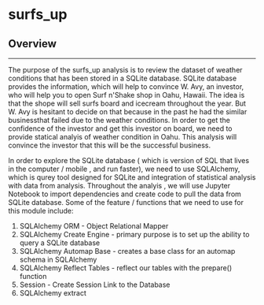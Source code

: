 # surfs_up

## Overview
------------------------------------------------------------------------------------------------------------------------------------------------------------------------

The purpose of the surfs_up analysis is to review the dataset of weather conditions that has been stored in a SQLite database. SQLite database provides the information, which will help to convince W. Avy, an investor, who will help you to open Surf n'Shake shop in Oahu, Hawaii. The idea is that the shope will sell surfs board and icecream throughout  the year. But W. Avy is hesitant to decide on that because in the past he had the similar businessthat failed due to the weather conditions. In order to get the confidence of the investor and get this investor on board, we need to provide statical analyis of weather condition in Oahu. This analysis will convince the investor that this will be the successful business.

In order to explore the SQLite database ( which is version of SQL that lives in the computer / mobile , and run faster), we need to use SQLAlchemy, which is qurey tool designed for SQLite and integration of statistical analysis with data from analysis. Throughout the analyis , we will use Jupyter Notebook to import dependencies and create code to pull the data from SQLite database. Some of the feature / functions that we need to use for this module include:
  1) SQLAlchemy ORM - Object Relational Mapper
  2) SQLAlchemy Create Engine - primary purpose is to set up the ability to query a SQLite database
  3) SQLAlchemy Automap Base - creates a base class for an automap schema in SQLAlchemy
  4) SQLAlchemy Reflect Tables - reflect our tables with the prepare() function
  5) Session - Create Session Link to the Database
  6) SQLAlchemy extract
  
 
